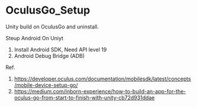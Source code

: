 # OculusGo_Setup
Unity build on OculusGo and uninstall.

Steup Android On Uniyt
1. Install Android SDK, Need API level 19
2. Android Debug Bridge (ADB)




Ref.
1. https://developer.oculus.com/documentation/mobilesdk/latest/concepts/mobile-device-setup-go/
2. https://medium.com/inborn-experience/how-to-build-an-app-for-the-oculus-go-from-start-to-finish-with-unity-cb72d931ddae
